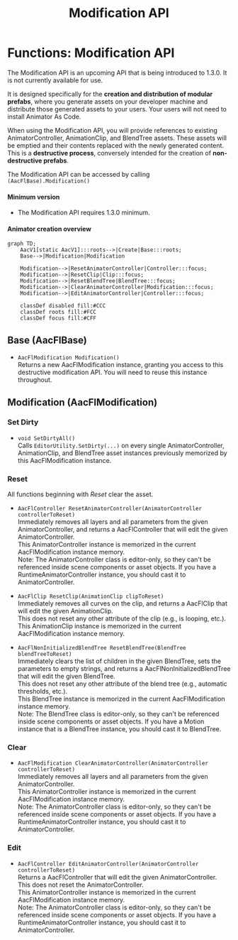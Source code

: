 ﻿---
sidebar_position: 5
title: "Modification API"
---

# Functions: Modification API

The Modification API is an upcoming API that is being introduced to 1.3.0. It is not currently available for use.

It is designed specifically for the **creation and distribution of modular prefabs**, where you generate assets on your developer machine
and distribute those generated assets to your users. Your users will not need to install Animator As Code.

When using the Modification API, you will provide references to existing AnimatorController, AnimationClip, and BlendTree assets.
These assets will be emptied and their contents replaced with the newly generated content. This is a **destructive process**, conversely intended
for the creation of **non-destructive prefabs**.

The Modification API can be accessed by calling `(AacFlBase).Modification()`

#### Minimum version

- The Modification API requires 1.3.0 minimum.

#### Animator creation overview

```mermaid
graph TD;
    AacV1[static AacV1]:::roots-->|Create|Base:::roots;
    Base-->|Modification|Modification
    
    Modification-->|ResetAnimatorController|Controller:::focus;
    Modification-->|ResetClip|Clip:::focus;
    Modification-->|ResetBlendTree|BlendTree:::focus;
    Modification-->|ClearAnimatorController|Modification:::focus;
    Modification-->|EditAnimatorController|Controller:::focus;
    
    classDef disabled fill:#CCC
    classDef roots fill:#FCC
    classDef focus fill:#CFF
```

## Base (AacFlBase)

- `AacFlModification Modification()`<br/>
  Returns a new AacFlModification instance, granting you access to this destructive modification API. You will need to reuse this instance throughout.

## Modification (AacFlModification)

### Set Dirty

- `void SetDirtyAll()`<br/>
  Calls `EditorUtility.SetDirty(...)` on every single AnimatorController, AnimationClip, and BlendTree asset instances previously memorized by this AacFlModification instance.

### Reset

All functions beginning with *Reset* clear the asset.

- `AacFlController ResetAnimatorController(AnimatorController controllerToReset)`<br/>
  Immediately removes all layers and all parameters from the given AnimatorController, and returns a AacFlController that will edit the given AnimatorController.<br/>
  This AnimatorController instance is memorized in the current AacFlModification instance memory.<br/>
  Note: The AnimatorController class is editor-only, so they can't be referenced inside scene components or asset objects. If you have a RuntimeAnimatorController instance, you should cast it to AnimatorController.

- `AacFlClip ResetClip(AnimationClip clipToReset)`<br/>
  Immediately removes all curves on the clip, and returns a AacFlClip that will edit the given AnimationClip.<br/>
  This does not reset any other attribute of the clip (e.g., is looping, etc.).<br/>
  This AnimationClip instance is memorized in the current AacFlModification instance memory.
  
- `AacFlNonInitializedBlendTree ResetBlendTree(BlendTree blendTreeToReset)`<br/>
  Immediately clears the list of children in the given BlendTree, sets the parameters to empty strings, and returns a AacFlNonInitializedBlendTree that will edit the given BlendTree.<br/>
  This does not reset any other attribute of the blend tree (e.g., automatic thresholds, etc.).<br/>
  This BlendTree instance is memorized in the current AacFlModification instance memory.<br/>
  Note: The BlendTree class is editor-only, so they can't be referenced inside scene components or asset objects. If you have a Motion instance that is a BlendTree instance, you should cast it to BlendTree.

### Clear

- `AacFlModification ClearAnimatorController(AnimatorController controllerToReset)`<br/>
  Immediately removes all layers and all parameters from the given AnimatorController.<br/>
  This AnimatorController instance is memorized in the current AacFlModification instance memory.<br/>
  Note: The AnimatorController class is editor-only, so they can't be referenced inside scene components or asset objects. If you have a RuntimeAnimatorController instance, you should cast it to AnimatorController.

### Edit

- `AacFlController EditAnimatorController(AnimatorController controllerToReset)`<br/>
  Returns a AacFlController that will edit the given AnimatorController. This does not reset the AnimatorController.<br/>
  This AnimatorController instance is memorized in the current AacFlModification instance memory.<br/>
  Note: The AnimatorController class is editor-only, so they can't be referenced inside scene components or asset objects. If you have a RuntimeAnimatorController instance, you should cast it to AnimatorController.
